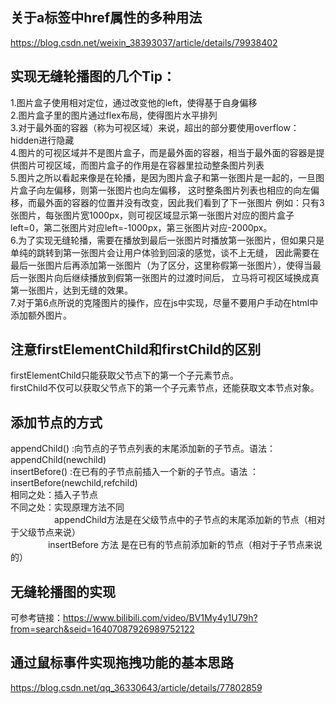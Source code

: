 ## **关于a标签中href属性的多种用法**
https://blog.csdn.net/weixin_38393037/article/details/79938402


## **实现无缝轮播图的几个Tip：**
1.图片盒子使用相对定位，通过改变他的left，使得基于自身偏移  
2.图片盒子里的图片通过flex布局，使得图片水平排列  
3.对于最外面的容器（称为可视区域）来说，超出的部分要使用overflow：hidden进行隐藏  
4.图片的可视区域并不是图片盒子，而是最外面的容器，相当于最外面的容器是提供图片可视区域，而图片盒子的作用是在容器里拉动整条图片列表  
5.图片之所以看起来像是在轮播，是因为图片盒子和第一张图片是一起的，一旦图片盒子向左偏移，则第一张图片也向左偏移，
  这时整条图片列表也相应的向左偏移，而最外面的容器的位置并没有改变，因此我们看到了下一张图片
  例如：只有3张图片，每张图片宽1000px，则可视区域显示第一张图片对应的图片盒子left=0，第二张图片对应left=-1000px，第三张图片对应-2000px。  
6.为了实现无缝轮播，需要在播放到最后一张图片时播放第一张图片，但如果只是单纯的跳转到第一张图片会让用户体验到回滚的感觉，谈不上无缝，
  因此需要在最后一张图片后再添加第一张图片（为了区分，这里称假第一张图片），使得当最后一张图片向后继续播放到假第一张图片的过渡时间后，
  立马将可视区域换成真第一张图片，达到无缝的效果。  
7.对于第6点所说的克隆图片的操作，应在js中实现，尽量不要用户手动在html中添加额外图片。  


## **注意firstElementChild和firstChild的区别**
firstElementChild只能获取父节点下的第一个子元素节点。  
firstChild不仅可以获取父节点下的第一个子元素节点，还能获取文本节点对象。  


## **添加节点的方式**
appendChild()   :向节点的子节点列表的末尾添加新的子节点。语法：appendChild(newchild)  
insertBefore()  :在已有的子节点前插入一个新的子节点。语法 ：insertBefore(newchild,refchild)  
相同之处：插入子节点  
不同之处：实现原理方法不同   
　　　　　appendChild方法是在父级节点中的子节点的末尾添加新的节点（相对于父级节点来说）  
　　　　 insertBefore 方法 是在已有的节点前添加新的节点（相对于子节点来说的）  


## **无缝轮播图的实现**
可参考链接：https://www.bilibili.com/video/BV1My4y1U79h?from=search&seid=16407087926989752122


## **通过鼠标事件实现拖拽功能的基本思路**
https://blog.csdn.net/qq_36330643/article/details/77802859
